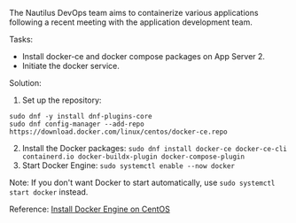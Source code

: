 The Nautilus DevOps team aims to containerize various applications following a recent meeting with the application development team.

Tasks:
- Install docker-ce and docker compose packages on App Server 2.
- Initiate the docker service.

Solution:
1. Set up the repository:
```
sudo dnf -y install dnf-plugins-core
sudo dnf config-manager --add-repo https://download.docker.com/linux/centos/docker-ce.repo
```
2. Install the Docker packages:
```sudo dnf install docker-ce docker-ce-cli containerd.io docker-buildx-plugin docker-compose-plugin```
3. Start Docker Engine:
```sudo systemctl enable --now docker```

Note: If you don't want Docker to start automatically, use `sudo systemctl start docker` instead.

Reference: [Install Docker Engine on CentOS](https://docs.docker.com/engine/install/centos/)